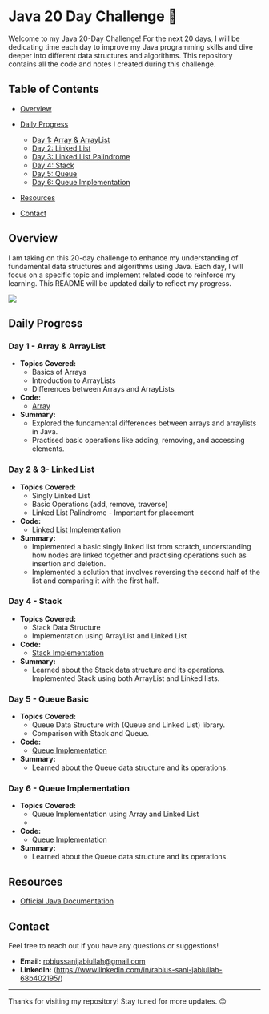 # Java 20 Day Challenge 🚀

Welcome to my Java 20-Day Challenge! 
For the next 20 days, I will be dedicating time each day to improve my Java programming skills and dive deeper into different data structures and algorithms. 
This repository contains all the code and notes I created during this challenge.

## Table of Contents

- [Overview](#overview)
- [Daily Progress](#daily-progress)
  - [Day 1: Array & ArrayList](#day-1---array--arraylist)
  - [Day 2: Linked List](#day-2---linked-list)
  - [Day 3: Linked List Palindrome](#day-3---linked-list-palindrome)
  - [Day 4: Stack](#day-4---stack)
  - [Day 5: Queue](#day-5---queue--basic)
  - [Day 6: Queue Implementation](#day-6---queue-implementation)
 
- [Resources](#resources)
- [Contact](#contact)

## Overview

I am taking on this 20-day challenge to enhance my understanding of fundamental data structures and algorithms using Java. 
Each day, I will focus on a specific topic and implement related code to reinforce my learning. This README will be updated daily to reflect my progress.

![](https://komarev.com/ghpvc/?username=Jabiullah&color=blue)

## Daily Progress

### Day 1 - Array & ArrayList
- **Topics Covered:**
  - Basics of Arrays
  - Introduction to ArrayLists
  - Differences between Arrays and ArrayLists
- **Code:**
  - [Array](https://github.com/Jabiullah/Java-20-Days-Challenge/tree/master/src/array_week_1)
- **Summary:**
  - Explored the fundamental differences between arrays and arraylists in Java.
  - Practised basic operations like adding, removing, and accessing elements.

### Day 2 & 3- Linked List
- **Topics Covered:**
  - Singly Linked List
  - Basic Operations (add, remove, traverse)
  - Linked List Palindrome - Important for placement
- **Code:**
  - [Linked List Implementation](https://github.com/Jabiullah/Java-20-Days-Challenge/tree/master/src/linked_list_week_1)
- **Summary:**
  - Implemented a basic singly linked list from scratch, understanding how nodes are linked together and practising operations such as insertion and deletion.
  - Implemented a solution that involves reversing the second half of the list and comparing it with the first half.

### Day 4 - Stack
- **Topics Covered:**
  - Stack Data Structure
  - Implementation using ArrayList and Linked List
- **Code:**
  - [Stack Implementation](https://github.com/Jabiullah/Java-20-Days-Challenge/tree/master/src/stack_and_queue)
- **Summary:**
  - Learned about the Stack data structure and its operations. Implemented Stack using both ArrayList and Linked lists.
    
### Day 5 - Queue Basic
- **Topics Covered:**
  - Queue Data Structure with (Queue and Linked List) library.
  - Comparison with Stack and Queue. 
- **Code:**
  - [Queue Implementation](https://github.com/Jabiullah/Java-20-Day-Challenge/blob/master/src/stack_and_queue_week_2/queue_basic.java)
- **Summary:**
  - Learned about the Queue data structure and its operations. 
    
### Day 6 - Queue Implementation
- **Topics Covered:**
  - Queue Implementation using Array and Linked List
  - 
- **Code:**
  - [Queue Implementation](https://github.com/Jabiullah/Java-20-Day-Challenge/blob/master/src/stack_and_queue_week_2/queue_basic_3.java)
- **Summary:**
  - Learned about the Queue data structure and its operations. 
 



## Resources

- [Official Java Documentation](https://docs.oracle.com/en/java/)

## Contact
Feel free to reach out if you have any questions or suggestions!

- **Email:** robiussanijabiullah@gmail.com
- **LinkedIn:** (https://www.linkedin.com/in/rabius-sani-jabiullah-68b402195/)

---

Thanks for visiting my repository! Stay tuned for more updates. 😊
